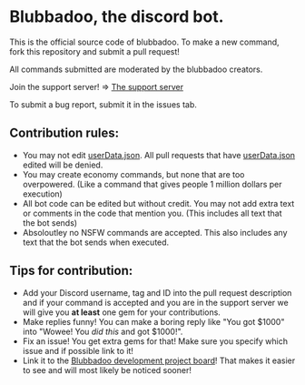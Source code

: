 <h1>Blubbadoo, the discord bot.</h1>
This is the official source code of blubbadoo.
To make a new command, fork this repository and submit a pull request!

All commands submitted are moderated by the blubbadoo creators.

Join the support server! => <a href="https://discord.gg/wmPAatT">The support server</a>

To submit a bug report, submit it in the issues tab.

<h2>Contribution rules:</h2>
<ul>
    <li>You may not edit <a href="https://github.com/wsquarepa/Discord-Bot-BLUBBADOO/blob/master/userData.json">userData.json</a>. All pull requests that have <a href="https://github.com/wsquarepa/Discord-Bot-BLUBBADOO/blob/master/userData.json">userData.json</a> edited will be denied.</li>
    <li>You may create economy commands, but none that are too overpowered. (Like a command that gives people 1 million dollars per execution)</li>
    <li>All bot code can be edited but without credit. You may not add extra text or comments in the code that mention you. (This includes all text that the bot sends)</li>
    <li>Absoloutley no NSFW commands are accepted. This also includes any text that the bot sends when executed.</li>
</ul>

<h2>Tips for contribution:</h2>
<ul>
    <li>Add your Discord username, tag and ID into the pull request description and if your command is accepted and you are in the support server we will give you <b>at least</b> one gem for your contributions.</li>
    <li>Make replies funny! You can make a boring reply like "You got $1000" into "Wowee! You <i>did this</i> and got $1000!".</li>
    <li>Fix an issue! You get extra gems for that! Make sure you specify which issue and if possible link to it!</li>
    <li>Link it to the <a href="https://github.com/wsquarepa/Discord-Bot-BLUBBADOO/projects/1">Blubbadoo development project board</a>! That makes it easier to see and will most likely be noticed sooner!</li>
</ul>